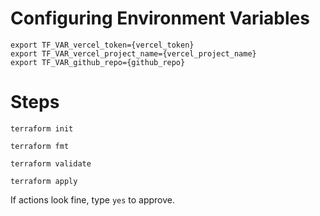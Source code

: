 # Configuring Environment Variables
```shell
export TF_VAR_vercel_token={vercel_token}
export TF_VAR_vercel_project_name={vercel_project_name}
export TF_VAR_github_repo={github_repo}
```
# Steps
```shell
terraform init

terraform fmt

terraform validate

terraform apply
```
If actions look fine, type `yes` to approve.